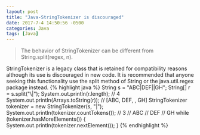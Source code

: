 ```yaml
--- 
layout: post
title: "Java-StringTokenizer is discouraged"
date: 2017-7-4 14:50:56 -0500
categories: Java
tags: [Java]
---	
```

> The behavior of StringTokenizer can be different from String.split(regex, n). 
<!--summary break-->

StringTokenizer is a legacy class that is retained for compatibility reasons although its use is discouraged in new code. It is recommended that anyone seeking this functionality use the split method of String or the java.util.regex package instead. 
{% highlight java %}
String s = "ABC|DEF||GH";
String[] r = s.split("\\|");
System.out.println(r.length); // 4
System.out.println(Arrays.toString(r)); // [ABC, DEF, , GH]
StringTokenizer tokenizer = new StringTokenizer(s, "|");
System.out.println(tokenizer.countTokens()); // 3
// ABC
// DEF
// GH
while (tokenizer.hasMoreElements()) {
    System.out.println(tokenizer.nextElement());
}
{% endhighlight %}
